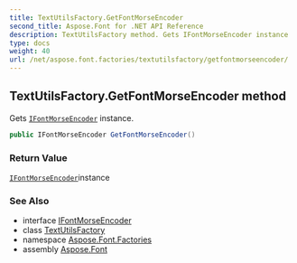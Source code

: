 ```yaml
---
title: TextUtilsFactory.GetFontMorseEncoder
second_title: Aspose.Font for .NET API Reference
description: TextUtilsFactory method. Gets IFontMorseEncoder instance
type: docs
weight: 40
url: /net/aspose.font.factories/textutilsfactory/getfontmorseencoder/
---
```

## TextUtilsFactory.GetFontMorseEncoder method

Gets [`IFontMorseEncoder`](../../../aspose.font.textutils/ifontmorseencoder/) instance.

```csharp
public IFontMorseEncoder GetFontMorseEncoder()
```

### Return Value

[`IFontMorseEncoder`](../../../aspose.font.textutils/ifontmorseencoder/)instance

### See Also

* interface [IFontMorseEncoder](../../../aspose.font.textutils/ifontmorseencoder/)
* class [TextUtilsFactory](../)
* namespace [Aspose.Font.Factories](../../../aspose.font.factories/)
* assembly [Aspose.Font](../../../)


